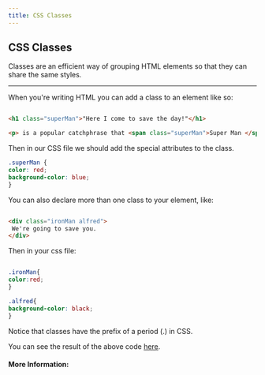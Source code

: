 ```yaml
---
title: CSS Classes
---
```

## CSS Classes

Classes are an efficient way of grouping HTML elements so that they can share the same styles.

---

When you're writing HTML you can add a class to an element like so: 

```html

<h1 class="superMan">"Here I come to save the day!"</h1>

<p> is a popular catchphrase that <span class="superMan">Super Man </span>often said.</p>

```

Then  in our CSS file we should add the special attributes to the class.  
```css
.superMan {
color: red;
background-color: blue;
}

```

You can also declare more than one class to your element, like:

```html

<div class="ironMan alfred">
 We're going to save you.
</div>

```

Then in your css file:

```css

.ironMan{
color:red;
}

.alfred{
background-color: black;
}

```
 

Notice that classes have the prefix of a period (.) in CSS.

You can see the result of the above code <a href='https://codepen.io/Tlandis/pen/RLvomV' target='_blank' rel='nofollow'>here</a>.
#### More Information:
<!-- Please add any articles you think might be helpful to read before writing the article -->


